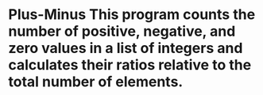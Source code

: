 # Plus-Minus This program counts the number of positive, negative, and zero values in a list of integers and calculates their ratios relative to the total number of elements.
